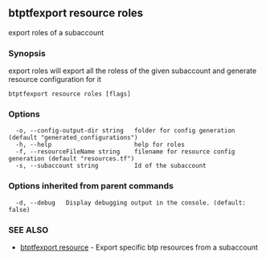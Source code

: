 ## btptfexport resource roles

export roles of a subaccount

### Synopsis

export roles will export all the roless of the given subaccount and generate resource configuration for it

```
btptfexport resource roles [flags]
```

### Options

```
  -o, --config-output-dir string   folder for config generation (default "generated_configurations")
  -h, --help                       help for roles
  -f, --resourceFileName string    filename for resource config generation (default "resources.tf")
  -s, --subaccount string          Id of the subaccount
```

### Options inherited from parent commands

```
  -d, --debug   Display debugging output in the console. (default: false)
```

### SEE ALSO

* [btptfexport resource](btptfexport_resource.md)	 - Export specific btp resources from a subaccount


